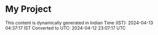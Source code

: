 # My Project

This content is dynamically generated in Indian Time (IST): 2024-04-13 04:37:17 IST
Converted to UTC: 2024-04-12 23:07:17 UTC
